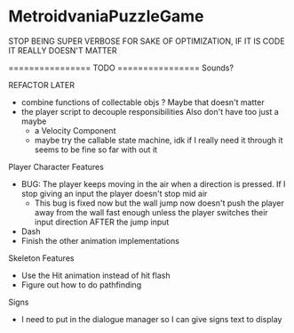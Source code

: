# MetroidvaniaPuzzleGame

STOP BEING SUPER VERBOSE FOR SAKE OF OPTIMIZATION, IF IT IS CODE IT REALLY DOESN'T MATTER

================ TODO ================
Sounds?

REFACTOR LATER
- combine functions of collectable objs ? Maybe that doesn't matter
- the player script to decouple responsibilities Also don't have too just a maybe
    - a Velocity Component
    - maybe try the callable state machine, idk if I really need it through it seems to be fine so far with out it


Player Character Features
- BUG: The player keeps moving in the air when a direction is pressed. If I stop giving an input the player doesn't stop mid air
	- This bug is fixed now but the wall jump now doesn't push the player away from the wall fast enough unless the player switches their input direction AFTER the jump input
- Dash
- Finish the other animation implementations

Skeleton Features
- Use the Hit animation instead of hit flash
- Figure out how to do pathfinding

Signs
- I need to put in the dialogue manager so I can give signs text to display
